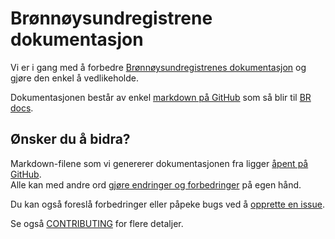 # Brønnøysundregistrene dokumentasjon

Vi er i gang med å forbedre [Brønnøysundregistrenes dokumentasjon](https://brreg.github.io/docs/) og gjøre den enkel å vedlikeholde.

Dokumentasjonen består av enkel [markdown på GitHub](https://github.com/brreg/docs/tree/master/content/)
som så blir til [BR docs](https://brreg.github.io/docs/).

## Ønsker du å bidra?

Markdown-filene som vi genererer dokumentasjonen fra ligger [åpent på GitHub](https://github.com/brreg/docs/tree/master/content/).  
Alle kan med andre ord [gjøre endringer og forbedringer](https://help.github.com/articles/editing-files-in-another-user-s-repository/) på egen hånd.

Du kan også foreslå forbedringer eller påpeke bugs ved å [opprette en issue](https://github.com/brreg/docs/issues).

Se også [CONTRIBUTING](CONTRIBUTING.md) for flere detaljer.
